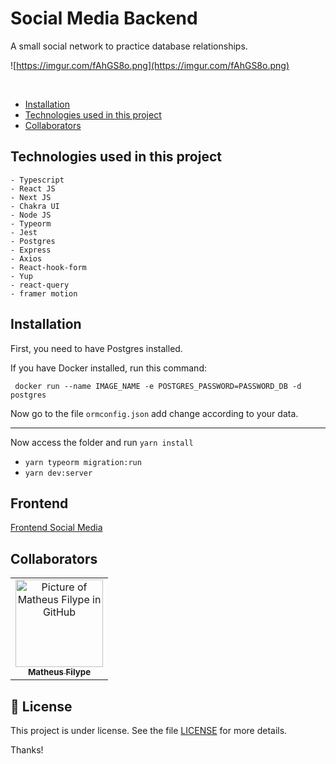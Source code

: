 # Social Media Backend

A small social network to practice database relationships.


![https://imgur.com/fAhGS8o.png](https://imgur.com/fAhGS8o.png)

<br/>

- [Installation](#installation)
- [Technologies used in this project](#technologies-used-in-this-project)
- [Collaborators](#collaborators)

## Technologies used in this project

    - Typescript
    - React JS
    - Next JS
    - Chakra UI
    - Node JS
    - Typeorm
    - Jest
    - Postgres
    - Express
    - Axios
    - React-hook-form
    - Yup
    - react-query
    - framer motion

## Installation

First, you need to have Postgres installed.

If you have Docker installed, run this command:

```
 docker run --name IMAGE_NAME -e POSTGRES_PASSWORD=PASSWORD_DB -d postgres
```

Now go to the file `ormconfig.json` add change according to your data.

---

Now access the folder and run 
`yarn install`
- `yarn typeorm migration:run`
- `yarn dev:server`

## Frontend
[Frontend Social Media]([https://github.com/Santosl2/social-media-backend](https://github.com/Santosl2/social-media-frontend)) 


## Collaborators

<table>
  <tr>
    <td align="center">
      <a href="#">
        <img src="https://avatars.githubusercontent.com/u/67132916?v=4" width="140px;" alt="Picture of Matheus Filype in GitHub"/><br>
        <sub>
          <b>Matheus Filype</b>
        </sub>
      </a>
    </td>
  </tr>
</table>

## 📝 License

This project is under license. See the file [LICENSE](LICENSE.md) for more details.

Thanks!
